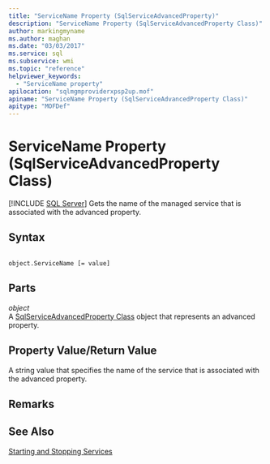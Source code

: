 ```yaml
---
title: "ServiceName Property (SqlServiceAdvancedProperty)"
description: "ServiceName Property (SqlServiceAdvancedProperty Class)"
author: markingmyname
ms.author: maghan
ms.date: "03/03/2017"
ms.service: sql
ms.subservice: wmi
ms.topic: "reference"
helpviewer_keywords:
  - "ServiceName property"
apilocation: "sqlmgmproviderxpsp2up.mof"
apiname: "ServiceName Property (SqlServiceAdvancedProperty Class)"
apitype: "MOFDef"
---
```

# ServiceName Property (SqlServiceAdvancedProperty Class)
[!INCLUDE [SQL Server](../../../includes/applies-to-version/sqlserver.md)]
  Gets the name of the managed service that is associated with the advanced property.  
  
## Syntax  
  
```  
  
object.ServiceName [= value]  
```  
  
## Parts  
 *object*  
 A [SqlServiceAdvancedProperty Class](../../../relational-databases/wmi-provider-configuration-classes/sqlserviceadvancedproperty-class/sqlserviceadvancedproperty-class.md) object that represents an advanced property.  
  
## Property Value/Return Value  
 A string value that specifies the name of the service that is associated with the advanced property.  
  
## Remarks  
  
## See Also  
 [Starting and Stopping Services](https://technet.microsoft.com/library/ms174886\(v=sql.105\).aspx)  
  
  
